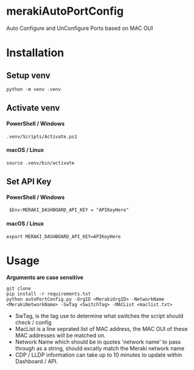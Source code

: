 # merakiAutoPortConfig
Auto Configure and UnConfigure Ports based on MAC OUI

# Installation
## Setup venv
```python -m venv .venv```

## Activate venv
#### PowerShell / Windows 
``` .venv/Scripts/Activate.ps1 ```
#### macOS / Linux
``` source .venv/bin/activate ```

## Set API Key
#### PowerShell / Windows 
``` $Env:MERAKI_DASHBOARD_API_KEY = "APIKeyHere"```
#### macOS / Linux
```export MERAKI_DASHBOARD_API_KEY=APIKeyHere```


# Usage 
**Arguments are case sensitive**  
```
git clone
pip install -r requirements.txt
python autoPortConfig.py -OrgID <MerakiOrgID> -NetworkName  <MerakiNetworkName> -SwTag <SwitchTag> -MACList <maclist.txt>
```

- SwTag, is the tag use to determine what switches the script should check / config
- MacList is a line seprated list of MAC address, the MAC OUI of these MAC addresses will be matched on.
- Network Name which should be in quotes 'network name' to pass through as a string, should excatly match the Meraki network name 
- CDP / LLDP information can take up to 10 minutes to update within Dashboard / API.